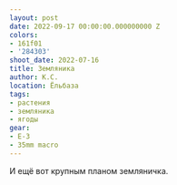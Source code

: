 ```yaml
---
layout: post
date: 2022-09-17 00:00:00.000000000 Z
colors:
- 161f01
- '284303'
shoot_date: 2022-07-16
title: Земляника
author: К.С.
location: Ёльбаза
tags:
- растения
- земляника
- ягоды
gear:
- E-3
- 35mm macro
---
```

И ещё вот крупным планом земляничка.

